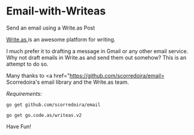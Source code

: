 # Email-with-Writeas
Send an email using a Write.as Post

<a href="https://Write.as/about"> Write.as </a> is an awesome platform for writing. 

I much prefer it to drafting a message in Gmail or any other email service. Why not draft emails in Write.as and send them out somehow? This is an attempt to do so.

Many thanks to <a href="https://github.com/scorredoira/email> Scorredoira's email library </a> and the Write.as team.
  
<em> Requirements: </em>

```
go get github.com/scorredoira/email

go get go.code.as/writeas.v2

```

Have Fun!
